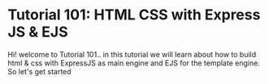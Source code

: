 # Tutorial 101: HTML CSS with Express JS & EJS
Hi! welcome to Tutorial 101..
in this tutorial we will learn about how to build html & css with ExpressJS as main engine and EJS for the template engine. So let's get started
